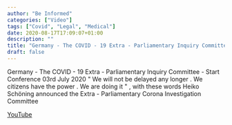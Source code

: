 ```yaml
---
author: "Be Informed"
categories: ["Video"]
tags: ["Covid", "Legal", "Medical"]
date: 2020-08-17T17:09:07+01:00
description: ""
title: "Germany - The COVID - 19 Extra - Parliamentary Inquiry Committee"
draft: false
---
```


Germany - The COVID - 19 Extra - Parliamentary Inquiry Committee - Start Conference 03rd July 2020 " We will not be delayed any longer . We citizens have the power . We are doing it " , with these words Heiko Schöning announced the Extra - Parliamentary Corona Investigation Committee

[YouTube](https://www.youtube.com/watch?v=FbBBv2IO8WI&feature=youtu.be)